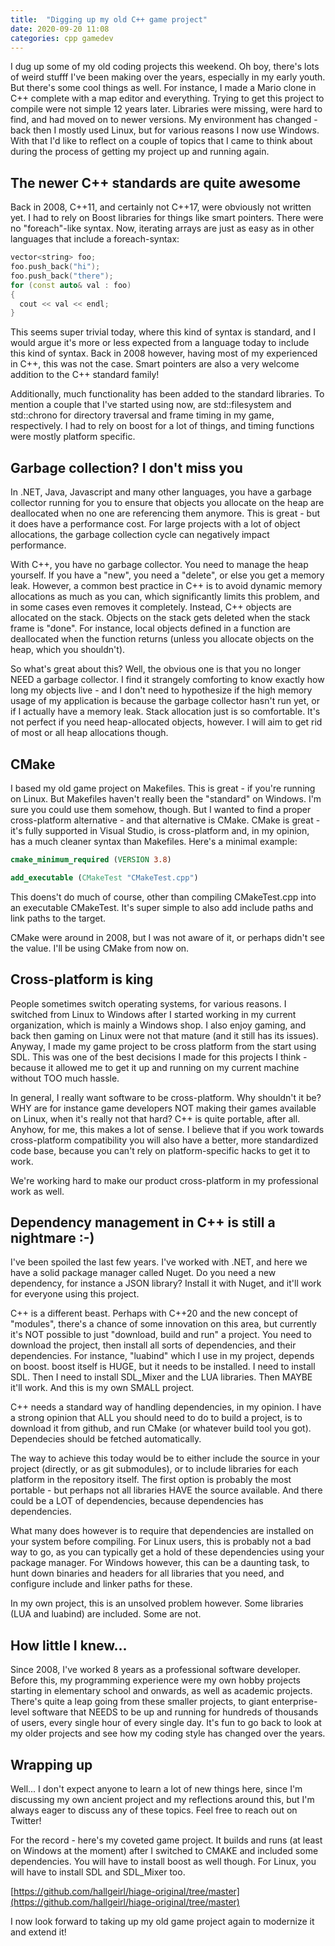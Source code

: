 ```yaml
---
title:  "Digging up my old C++ game project"
date: 2020-09-20 11:08
categories: cpp gamedev
---
```



I dug up some  of my old coding projects this weekend. Oh boy, there's lots of weird stufff I've been making over the years, especially in my early youth. But there's some cool things as well. For instance, I made a Mario clone in C++ complete with a map editor and everything. Trying to get this project to compile were not simple 12 years later. Libraries were missing, were hard to find, and had moved on to newer versions. My environment has changed - back then I mostly used Linux, but for various reasons I now use Windows. With that I'd like to reflect on a couple of topics that I came to think about during the process of getting my project up and running again.

## The newer C++ standards are quite awesome
Back in 2008, C++11, and certainly not C++17, were obviously not written yet. I had to rely on Boost libraries for things like smart pointers. There were no "foreach"-like syntax. Now, iterating arrays are just as easy as in other languages that include a foreach-syntax:

```cpp
vector<string> foo;
foo.push_back("hi");
foo.push_back("there");
for (const auto& val : foo)
{
  cout << val << endl;
}
```
This seems super trivial today, where this kind of syntax is standard, and I would argue it's more or less expected from a language today to include this kind of syntax. Back in 2008 however, having most of my experienced in C++, this was not the case. Smart pointers are also a very welcome addition to the C++ standard family!

Additionally, much functionality has been added to the standard libraries. To mention a couple that I've started using now, are std::filesystem and std::chrono for directory traversal and frame timing in my game, respectively. I had to rely on boost for a lot of things, and timing functions were mostly platform specific.

## Garbage collection? I don't miss you
In .NET, Java, Javascript and many other languages, you have a garbage collector running for you to ensure that objects you allocate on the heap are deallocated when no one are referencing them anymore. This is great - but it does have a performance cost. For large projects with a lot of object allocations, the garbage collection cycle can negatively impact performance. 

With C++, you have no garbage collector. You need to manage the heap yourself. If you have a "new", you need a "delete", or else you get a memory leak. However, a common best practice in C++ is to avoid dynamic memory allocations as much as you can, which significantly limits this problem, and in some cases even removes it completely. Instead, C++ objects are allocated on the stack. Objects on the stack gets deleted when the stack frame is "done". For instance, local objects defined in a function are deallocated when the function returns (unless you allocate objects on the heap, which you shouldn't). 

So what's great about this? Well, the obvious one is that you no longer NEED a garbage collector. I find it strangely comforting to know exactly how long my objects live - and I don't need to hypothesize if the high memory usage of my application is because the garbage collector hasn't run yet, or if I actually have a memory leak. Stack allocation just is so comfortable. It's not perfect if you need heap-allocated objects, however. I will aim to get rid of most or all heap allocations though.

## CMake
I based my old game project on Makefiles. This is great - if you're running on Linux. But Makefiles haven't really been the "standard" on Windows. I'm sure you could use them somehow, though. But I wanted to find a proper cross-platform alternative - and that alternative is CMake. CMake is great - it's fully supported in Visual Studio, is cross-platform and, in my opinion, has a much cleaner syntax than Makefiles. Here's a minimal example:
```cmake
cmake_minimum_required (VERSION 3.8)

add_executable (CMakeTest "CMakeTest.cpp")
```
This doens't do much of course, other than compiling CMakeTest.cpp into an executable CMakeTest. It's super simple to also add include paths and link paths to the target. 

CMake were around in 2008, but I was not aware of it, or perhaps didn't see the value. I'll be using CMake from now on. 

## Cross-platform is king
People sometimes switch operating systems, for various reasons. I switched from Linux to Windows after I started working in my current organization, which is mainly a Windows shop. I also enjoy gaming, and back then gaming on Linux were not that mature (and it still has its issues). Anyway, I made my game project to be cross platform from the start using SDL. This was one of the best decisions I made for this projects I think - because it allowed me to get it up and running on my current machine without TOO much hassle.

In general, I really want software to be cross-platform. Why shouldn't it be? WHY are for instance game developers NOT making their games available on Linux, when it's really not that hard? C++ is quite portable, after all. Anyhow, for me, this makes a lot of sense. I believe that if you work towards cross-platform compatibility you will also have a better, more standardized code base, because you can't rely on platform-specific hacks to get it to work.

We're working hard to make our product cross-platform in my professional work as well.

## Dependency management in C++ is still a nightmare :-)
I've been spoiled the last few years. I've worked with .NET, and here we have a solid package manager called Nuget. Do you need a new dependency, for instance a JSON library? Install it with Nuget, and it'll work for everyone using this project. 

C++ is a different beast. Perhaps with C++20 and the new concept of "modules", there's a chance of some innovation on this area, but currently it's NOT possible to just "download, build and run" a project. You need to download the project, then install all sorts of dependencies, and their dependencies. For instance, "luabind" which I use in my project, depends on boost. boost itself is HUGE, but it needs to be installed. I need to install SDL. Then I need to install SDL_Mixer and the LUA libraries. Then MAYBE it'll work. And this is my own SMALL project.

C++ needs a standard way of handling dependencies, in my opinion. I have a strong opinion that ALL you should need to do to build a project, is to download it from github, and run CMake (or whatever build tool you got). Dependecies should be fetched automatically.

The way to achieve this today would be to either include the source in your project (directly, or as git submodules), or to include libraries for each platform in the repository itself. The first option is probably the most portable - but perhaps not all libraries HAVE the source available. And there could be a LOT of dependencies, because dependencies has dependencies.

What many does however is to require that dependencies are installed on your system before compiling. For Linux users, this is probably not a bad way to go, as you can typically get a hold of these dependencies using your package manager. For Windows however, this can be a daunting task, to hunt down binaries and headers for all libraries that you need, and configure include and linker paths for these.

In my own project, this is an unsolved problem however. Some libraries (LUA and luabind) are included. Some are not.

## How little I knew...
Since 2008, I've worked 8 years as a professional software developer. Before this, my programming experience were my own hobby projects starting in elementary school and onwards, as well as academic projects. There's quite a leap going from these smaller projects, to giant enterprise-level software that NEEDS to be up and running for hundreds of thousands of users, every single hour of every single day. It's fun to go back to look at my older projects and see how my coding style has changed over the years. 

## Wrapping up
Well... I don't expect anyone to learn a lot of new things here, since I'm discussing my own ancient project and my reflections around this, but I'm always eager to discuss any of these topics. Feel free to reach out on Twitter!

For the record - here's my coveted game project. It builds and runs (at least on Windows at the moment) after I switched to CMAKE and included some dependencies. You will have to install boost as well though. For Linux, you will have to install SDL and SDL_Mixer too.

[https://github.com/hallgeirl/hiage-original/tree/master](https://github.com/hallgeirl/hiage-original/tree/master)

I now look forward to taking up my old game project again to modernize it and extend it!